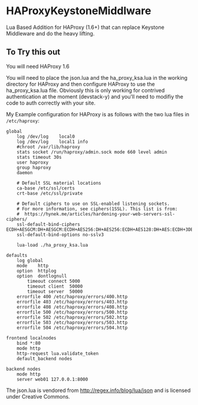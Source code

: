 # HAProxyKeystoneMiddlware
Lua Based Addition for HAProxy (1.6+) that can replace Keystone Middleware and do the heavy lifting.

## To Try this out

You will need HAProxy 1.6

You will need to place the json.lua and the ha_proxy_ksa.lua in the working
directory for HAProxy and then configure HAProxy to use the ha_proxy_ksa.lua
file. Obviously this is only working for contrived authentication at the moment
(devstack-y) and you'll need to modifiy the code to auth correctly with your
site.

My Example configuration for HAProxy is as follows with the two lua files in `/etc/haproxy`:

    global
        log /dev/log	local0
        log /dev/log	local1 info
        #chroot /var/lib/haproxy
        stats socket /run/haproxy/admin.sock mode 660 level admin
        stats timeout 30s
        user haproxy
        group haproxy
        daemon

        # Default SSL material locations
        ca-base /etc/ssl/certs
        crt-base /etc/ssl/private

        # Default ciphers to use on SSL-enabled listening sockets.
        # For more information, see ciphers(1SSL). This list is from:
        #  https://hynek.me/articles/hardening-your-web-servers-ssl-ciphers/
        ssl-default-bind-ciphers ECDH+AESGCM:DH+AESGCM:ECDH+AES256:DH+AES256:ECDH+AES128:DH+AES:ECDH+3DES:DH+3DES:RSA+AESGCM:RSA+AES:RSA+3DES:!aNULL:!MD5:!DSS
        ssl-default-bind-options no-sslv3

        lua-load ./ha_proxy_ksa.lua

    defaults
        log	global
        mode	http
        option	httplog
        option	dontlognull
            timeout connect 5000
            timeout client  50000
            timeout server  50000
        errorfile 400 /etc/haproxy/errors/400.http
        errorfile 403 /etc/haproxy/errors/403.http
        errorfile 408 /etc/haproxy/errors/408.http
        errorfile 500 /etc/haproxy/errors/500.http
        errorfile 502 /etc/haproxy/errors/502.http
        errorfile 503 /etc/haproxy/errors/503.http
        errorfile 504 /etc/haproxy/errors/504.http

    frontend localnodes
        bind *:80
        mode http
        http-request lua.validate_token
        default_backend nodes

    backend nodes
        mode http
        server web01 127.0.0.1:8000


The json.lua is vendored from http://regex.info/blog/lua/json and is licensed under Creative Commons.
